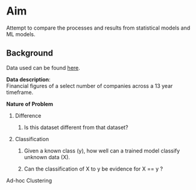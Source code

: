 # Aim
Attempt to compare the processes and results from statistical models and ML models.

## Background
Data used can be found [here](https://github.com/mcsw311093/web_scraping_sec). 

**Data description**: </br> 
Financial figures of a select number of companies across a 13 year timeframe. </br> 

**Nature of Problem**
1) Difference </br> 
    1) Is this dataset different from that dataset?
    
2) Classification</br> 
    1) Given a known class (y), how well can a trained model classify unknown data (X).</br> 
    
    2) Can the classification of X to y be evidence for X == y ?</br> 

Ad-hoc Clustering
